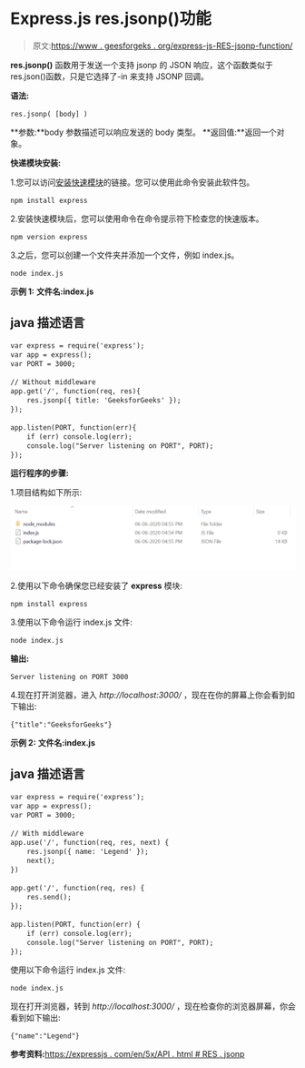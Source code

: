 # Express.js res.jsonp()功能

> 原文:[https://www . geesforgeks . org/express-js-RES-jsonp-function/](https://www.geeksforgeeks.org/express-js-res-jsonp-function/)

**res.jsonp()** 函数用于发送一个支持 jsonp 的 JSON 响应，这个函数类似于 res.json()函数，只是它选择了-in 来支持 JSONP 回调。

**语法:**

```
res.jsonp( [body] )
```

**参数:**body 参数描述可以响应发送的 body 类型。
**返回值:**返回一个对象。

**快递模块安装:**

1.您可以访问[安装快速模块](https://www.npmjs.com/package/express)的链接。您可以使用此命令安装此软件包。

```
npm install express
```

2.安装快速模块后，您可以使用命令在命令提示符下检查您的快速版本。

```
npm version express
```

3.之后，您可以创建一个文件夹并添加一个文件，例如 index.js。

```
node index.js
```

**示例 1:** **文件名:index.js**

## java 描述语言

```
var express = require('express');
var app = express();
var PORT = 3000;

// Without middleware
app.get('/', function(req, res){
    res.jsonp({ title: 'GeeksforGeeks' });
});

app.listen(PORT, function(err){
    if (err) console.log(err);
    console.log("Server listening on PORT", PORT);
});
```

**运行程序的步骤:**

1.项目结构如下所示:

![](img/3209d9b4369c180282a34be8070d7d6e.png)

2.使用以下命令确保您已经安装了 **express** 模块:

```
npm install express
```

3.使用以下命令运行 index.js 文件:

```
node index.js
```

**输出:**

```
Server listening on PORT 3000
```

4.现在打开浏览器，进入 *http://localhost:3000/* ，现在在你的屏幕上你会看到如下输出:

```
{"title":"GeeksforGeeks"}
```

**示例 2:** **文件名:index.js**

## java 描述语言

```
var express = require('express');
var app = express();
var PORT = 3000;

// With middleware
app.use('/', function(req, res, next) {
    res.jsonp({ name: 'Legend' });
    next();
})

app.get('/', function(req, res) {
    res.send();
});

app.listen(PORT, function(err) {
    if (err) console.log(err);
    console.log("Server listening on PORT", PORT);
});
```

使用以下命令运行 index.js 文件:

```
node index.js
```

现在打开浏览器，转到 *http://localhost:3000/* ，现在检查你的浏览器屏幕，你会看到如下输出:

```
{"name":"Legend"}
```

**参考资料:**[https://expressjs . com/en/5x/API . html # RES . jsonp](https://expressjs.com/en/5x/api.html#res.jsonp)
